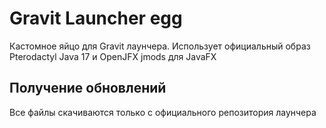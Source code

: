 # Gravit Launcher egg
Кастомное яйцо для Gravit лаунчера. Использует официальный образ Pterodactyl Java 17 и OpenJFX jmods для JavaFX


## Получение обновлений
Все файлы скачиваются только с официального репозитория лаунчера
